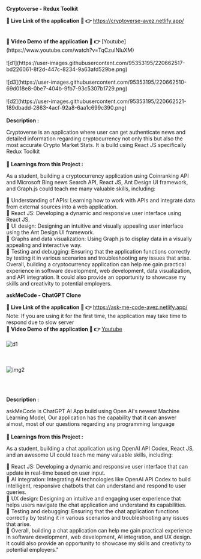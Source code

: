 <b style="font-weight:bolder,font-size:2rem" >Cryptoverse - Redux Toolkit</b>

<b style="font-weight:bold" > 🔴 Live Link of the application 🔴 👉 </b>https://cryptoverse-avez.netlify.app/

</br>
<b style="font-weight:bold" > 🔴 Video Demo of the application 🔴 👉 </b>[Youtube](https://www.youtube.com/watch?v=TqCzuINluXM)
</br>
</br>
![d1](https://user-images.githubusercontent.com/95353195/220662517-bd226061-8f2d-447c-8234-9a63afd529be.png)
</br>
</br>
![d3](https://user-images.githubusercontent.com/95353195/220662510-69d018e8-0be7-404b-9fb7-93c5307b1729.png)

</br>
</br>
![d2](https://user-images.githubusercontent.com/95353195/220662521-189dbadd-2863-4acf-92a8-6aa1c699c390.png)
</br>
</br>
<b style="font-weight:bolder,font-size:2rem" > Description   :</b>

Cryptoverse is an application where user can get authenticate news and detailed information regarding cryptocurrency not only this but also the most accurate Crypto Market Stats. It is build using React JS specifically Redux Toolkit
</br>
</br>
<b style="font-weight:bolder,font-size:2rem" >🔴 Learnings from this Project : </b>

As a student, building a cryptocurrency application using Coinranking API and Microsoft Bing news Search API, React JS, Ant Design UI framework, and Graph.js could teach me many valuable skills, including:

🎯 Understanding of APIs: Learning how to work with APIs and integrate data from external sources into a web application.
</br>
🎯 React JS: Developing a dynamic and responsive user interface using React JS.
</br>
🎯 UI design: Designing an intuitive and visually appealing user interface using the Ant Design UI framework.
</br>
🎯 Graphs and data visualization: Using Graph.js to display data in a visually appealing and interactive way.
</br>
🎯 Testing and debugging: Ensuring that the application functions correctly by testing it in various scenarios and troubleshooting any issues that arise.
</br>
Overall, building a cryptocurrency application can help me gain practical experience in software development, web development, data visualization, and API integration. It could also provide an opportunity to showcase my skills and creativity to potential employers.


<b style="font-weight:bolder,font-size:2rem" >askMeCode - ChatGPT Clone</b>

<b style="font-weight:bold" > 🔴 Live Link of the application 🔴 👉 </b>https://ask-me-code-avez.netlify.app/
Note: If you are using it for the first time, the application may take time to respond due to slow server
</br>
<b style="font-weight:bold" > 🔴 Video Demo of the application 🔴 👉 </b>[Youtube](https://youtu.be/IWoaKbBP8f8)
</br>
</br>
![d1](https://user-images.githubusercontent.com/95353195/220662517-bd226061-8f2d-447c-8234-9a63afd529be.png)
</br>
</br>
</br>
</br>
![img2](https://user-images.githubusercontent.com/95353195/220658726-58278d69-a052-4a41-886f-31eea8c0cd5e.png)

</br>
</br>

<b style="font-weight:bolder,font-size:2rem" > Description   :</b>

askMeCode is ChatGPT AI App build using Open AI's newest Machine Learning Model, Our application has the capability that it can answer almost, most of our questions regarding any programming language
</br>
</br>
<b style="font-weight:bolder,font-size:2rem" >🔴 Learnings from this Project : </b>

As a student, building a chat application using OpenAI API Codex, React JS, and an awesome UI could teach me many valuable skills, including:

🎯 React JS: Developing a dynamic and responsive user interface that can update in real-time based on user input.
</br>
🎯 AI integration: Integrating AI technologies like OpenAI API Codex to build intelligent, responsive chatbots that can understand and respond to user queries.
</br>
🎯 UX design: Designing an intuitive and engaging user experience that helps users navigate the chat application and understand its capabilities.
</br>
🎯 Testing and debugging: Ensuring that the chat application functions correctly by testing it in various scenarios and troubleshooting any issues that arise.
</br>
🎯 Overall, building a chat application can help me gain practical experience in software development, web development, AI integration, and UX design. It could also provide an opportunity to showcase my skills and creativity to potential employers."

